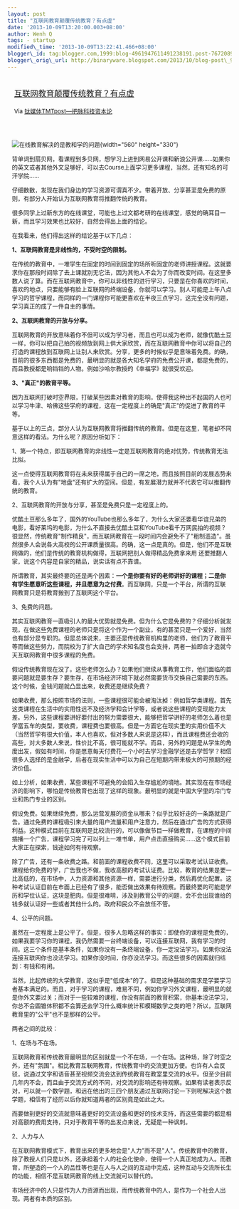 ```yaml
--- 
layout: post 
title: "互联网教育颠覆传统教育？有点虚" 
date: '2013-10-09T13:20:00.003+08:00' 
author: Wenh Q
tags: - startup
modified\_time: '2013-10-09T13:22:41.466+08:00' 
blogger\_id: tag:blogger.com,1999:blog-4961947611491238191.post-7672089256128657764
blogger\_orig\_url: http://binaryware.blogspot.com/2013/10/blog-post\_9309.html
---
```

<div style="margin: 10px; padding: 5px;">

<div style="font-size: 18px;">

[互联网教育颠覆传统教育？有点虚](http://www.tmtpost.com/69593.html)

</div>

<div style="font-size: 13px;">

Via [钛媒体TMTpost—把脉科技资本论](http://www.tmtpost.com/)

</div>

</div>

<div style="font-size: 13px; padding: 15px 0 10px 10px;">

![在线教育解决的是教和学的问题](http://www.tmtpost.com/wp-content/uploads/2013/08/137774733966-560x330.jpg "在线教育解决的是教和学的问题"){width="560"
height="330"}

背单词到扇贝网，看课程到多贝网，想学习上进到网易公开课和新浪公开课……如果你的英文或者其他外文足够好，可以去Course上面学习更多课程，当然，还有知名的可汗学院……

仔细数数，发现在我们身边的学习资源可谓真不少。带着开放、分享甚至是免费的原则，有部分人开始认为互联网教育将推翻传统的教育。

很多同学上过新东方的在线课堂，可能也上过文都考研的在线课堂，感觉的确耳目一新，而且学习效果也比较好，自然会得出上面的结论。

在我看来，他们得出这样的结论基于以下几点：

**1、互联网教育是非线性的，不受时空的限制。**

在传统的教育中，一堆学生在固定的时间到固定的场所听固定的老师讲授课程。这就要求你在那段时间除了去上课就别无它法，因为其他人不会为了你而改变时间。在这里多数人说了算。而在互联网教育中，你可以非线性的进行学习，只要是在你喜欢的时间，喜欢的地点，只要能够有脸上互联网的终端设备，你就可以学习。别人可能是上午八点学习的哲学课程，而同样的一门课程你可能更喜欢在半夜三点学习，这完全没有问题，学习真正的成了一件自主的事情。

**2、互联网教育的开放与分享。**

互联网教育的开放意味着你不但可以成为学习者，而且也可以成为老师，就像优酷土豆一样，你可以把自己拍的视频放到网上供大家欣赏，而在互联网教育中你可以将自己的打造的课程放到互联网上让别人来欣赏。分享，更多的时候似乎是意味着免费。的确，目前的很多东西都是免费的，最明显的就是各大知名学府的免费公开课，都是免费的，而且教授都是响铛铛的人物。例如沙哈尔教授的《幸福学》就很受欢迎。

**3、"真正"的教育平等。**

因为互联网打破时空界限，打破某些因素对教育的影响，使得我这种出不起国的人也可以学习牛津、哈佛这些学府的课程，这在一定程度上的确是"真正"的促进了教育的平等。



基于以上的三点，部分人认为互联网教育将推翻传统的教育。但是在这里，笔者却不同意这样的看法。为什么呢？原因分析如下：

1、第一个特点，即互联网教育的非线性一定是互联网教育的绝对优势，传统教育无法比拟。

这一点使得互联网教育将在未来获得属于自己的一席之地，而且按照目前的发展态势来看，我个人认为有"地盘"还有扩大的空间。但是，有发展潜力就并不代表它可以推翻传统的教育。

2、互联网教育的开放与分享，甚至是免费只是一定程度上的。

优酷土豆那么多年了，国外的YouTube也那么多年了，为什么大家还要看华谊兄弟的电影，看好莱坞的电影，为什么不直接去优酷土豆和YouTube看千万网民拍的视频？很显然，传统教育"制作精良"，而互联网教育在一段时间内会避免不了"粗制滥造"。虽然很多人会说各大高校的公开课质量很高。的确，这一点是真的。但是，他们不是互联网做的，他们是传统的教育机构做得，互联网把别人做得精品免费拿来用
还要推翻人家，说这个内容是自家的精品，说实话有点不靠谱。

所谓教育，其实最终要的还是两个因素：**一个是你要有好的老师讲好的课程；二是你有学生愿意听这些课程，并且愿意为之付费**。而互联网，只是一个平台，所谓的互联网教育只是将教育搬到了互联网这个平台。

3、免费的问题。

其实互联网教育一直吸引人的最大优势就是免费。但为什么它是免费的？仔细分析就发现，在做这些免费课程的老师只是将这个作为一个副业，有的甚至只是一个爱好，当然也有部分是专职的。但是总体说来，主要还是传统教育机构里的老师，他们为了教育平等而做这些努力，而院校为了扩大自己的学术知名度也会支持，两者一拍即合才造就今天互联网教育中很多课程的免费。

假设传统教育现在没了。这些老师怎么办？如果他们继续从事教育工作，他们面临的首要问题就是要生存？要生存，在市场经济环境下就必然需要货币交换自己需要的东西。这个时候，金钱问题就凸显出来，收费还是继续免费？

如果收费，那么按照市场的法则，一些课程很可能会被淘汰掉：例如哲学类课程。首先这类课程在生活中的实用性远不及经济学和会计学等，或者说这些课程的变现能力太差。另外，这些课程要讲好要付出的努力需要很大，能够把哲学讲好的老师怎么着也是学富五车的类型，要收费，课程费也要很高。但是一方面它在现实里的实用价值不大（当然哲学有很大价值，本人也喜欢，但对多数人来说是这样），而且课程费还会收的高些，对大多数人来说，性价比不高，很可能就不学。而且，另外的问题是从学生的角度出发，假如有时间，你是愿意每天付费花一个小时去学习金融学还是去学哲学？相信很多人选择的是金融学，后者在现实生活中可以为自己在短期内带来极大的可预期的经济价值。



如上分析，如果收费，某些课程不可避免的会陷入生存尴尬的境地。其实现在在市场经济的影响下，哪怕是传统教育也出现了这样的现象。最明显的就是中国大学里的冷门专业和热门专业的区别。

假设免费。如果继续免费，那么运营发展的资金从哪来？似乎比较好走的一条路就是广告。通过免费的课程吸引来大量的用户流量和用户注意力，然后在通过广告的方式获得利益。这种模式目前在互联网是比较流行的，可以像做节目一样做教育，在课程的中间插播一个广告，课程学习完了可以列上一堆书单，用户点击直接购买……这个模式目前大家正在探索，钱途如何有待观察。

除了广告，还有一条收费之路。和前面的课程收费不同，这里可以采取考试认证收费。课程给你免费的学，广告我也不做，我收高额的考试认证费。比较，教育的结果是要一比高低的，在市场中，人力资源和其他资源一样，需要进行分类，然后再优化配置。这种考试认证目前在市面上已经有了很多，能否做出效果有待观察。而最终要的可能是学历和学位认证，这块是肥肉。但是很难啃，涉及到教育公平的问题，会不会出现谁给的钱多就认证好一些或者其他什么的。政府和民众不会放任不管。

4、公平的问题。

虽然在一定程度上是公平了。但是，很多人忽略这样的事实：即使你的课程是免费的，如果我要学习你的课程，我仍然需要一台终端设备，可以连接互联网，我有学习的时间。这三个条件是基本条件，如果你没有一条终端设备，你一定没法学习。如果你没法连接互联网你也没法学习。如果你没时间，你亦没法学习。而这些很多的因素就归结到：有钱和有闲。

当然，比起传统的大学教育，这似乎是"低成本"的了。但是这种基础的需求是学要学习者基本满足的。而且，对于学习的课程，难易不同，例如你学习外文课程，最明显的就是你外文要过关；而对于一些较难的课程，你没有前面的教育积累，你基本没法学习，你总不会圆锥体积都不会算还去学习什么概率统计和模糊数学之类的吧？所以，互联网教育里的"公平"也不是那样的公平。



两者之间的比较：

1、在场与不在场。

互联网教育和传统教育最明显的区别就是一个不在场，一个在场。这种场，除了时空之外，还有"氛围"。相比教育互联网教育，传统教育中的交流更加方便。也许有人会反驳，说通过文字和语音甚至视频交流会达到传统教育在教室里交流的水平。但至少目前几年内不会，而且由于交流方式的不同，对交流的影响还有待观察。如果有读者表示反对，可以就一个数学题，和远在他出的三四个朋友通过互联网讨论一下则呢解决这个数学题，相信有了经历以后你就知道两者的区别竟是如此之大。

而要做到更好的交流就意味着更好的交流设备和更好的技术支持，而这些需要的都是相对高额的费用支持，只对于教育平等的出发点来说，无疑是一种讽刺。

2、人力与人

在互联网教育模式下，教育出来的更多地会是"人力"而不是"人"。传统教育中的教育，除了教授人们只是以外，还承担着个人的社会化使命，使得一个人真正地成为人。而教育，所塑造的一个人的品性等也是在人与人之间的互动中完成，这种互动与交流所长生的功能，相信不是互联网教育的线上交流就可以替代的。

市场经济中的人只是作为人力资源而出现，而传统教育中的人，是作为一个社会人出现。两者有本质的区别。

</div>
